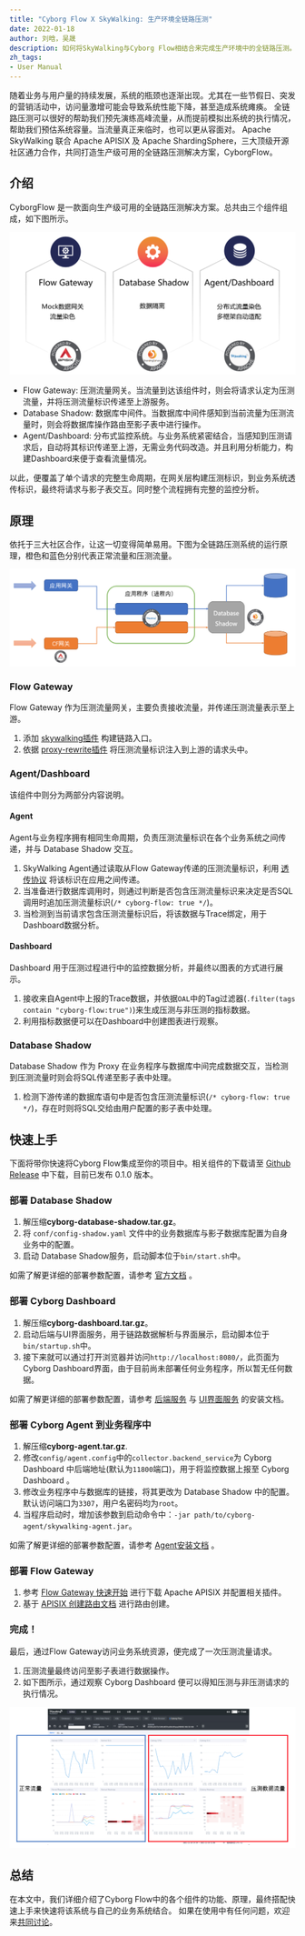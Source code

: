 ```yaml
---
title: "Cyborg Flow X SkyWalking: 生产环境全链路压测"
date: 2022-01-18
author: 刘晗，吴晟
description: 如何将SkyWalking与Cyborg Flow相结合来完成生产环境中的全链路压测。
zh_tags:
- User Manual
---
```


随着业务与用户量的持续发展，系统的瓶颈也逐渐出现。尤其在一些节假日、突发的营销活动中，访问量激增可能会导致系统性能下降，甚至造成系统瘫痪。
全链路压测可以很好的帮助我们预先演练高峰流量，从而提前模拟出系统的执行情况，帮助我们预估系统容量。当流量真正来临时，也可以更从容面对。
Apache SkyWalking 联合 Apache APISIX 及 Apache ShardingSphere，三大顶级开源社区通力合作，共同打造生产级可用的全链路压测解决方案，CyborgFlow。

## 介绍

CyborgFlow 是一款面向生产级可用的全链路压测解决方案。总共由三个组件组成，如下图所示。

![components](components.png)

* Flow Gateway: 压测流量网关。当流量到达该组件时，则会将请求认定为压测流量，并将压测流量标识传递至上游服务。
* Database Shadow: 数据库中间件。当数据库中间件感知到当前流量为压测流量时，则会将数据库操作路由至影子表中进行操作。
* Agent/Dashboard: 分布式监控系统。与业务系统紧密结合，当感知到压测请求后，自动将其标识传递至上游，无需业务代码改造。并且利用分析能力，构建Dashboard来便于查看流量情况。

以此，便覆盖了单个请求的完整生命周期，在网关层构建压测标识，到业务系统透传标识，最终将请求与影子表交互。同时整个流程拥有完整的监控分析。

## 原理

依托于三大社区合作，让这一切变得简单易用。下图为全链路压测系统的运行原理，橙色和蓝色分别代表正常流量和压测流量。

![theory](theory.png)

### Flow Gateway

Flow Gateway 作为压测流量网关，主要负责接收流量，并传递压测流量表示至上游。

1. 添加 [skywalking插件](https://github.com/apache/apisix/blob/master/docs/en/latest/plugins/skywalking.md) 构建链路入口。
2. 依据 [proxy-rewrite插件](https://github.com/apache/apisix/blob/master/docs/en/latest/plugins/proxy-rewrite.md) 将压测流量标识注入到上游的请求头中。

### Agent/Dashboard

该组件中则分为两部分内容说明。

#### Agent

Agent与业务程序拥有相同生命周期，负责压测流量标识在各个业务系统之间传递，并与 Database Shadow 交互。

1. SkyWalking Agent通过读取从Flow Gateway传递的压测流量标识，利用 [透传协议](https://skywalking.apache.org/docs/main/latest/en/protocols/skywalking-cross-process-correlation-headers-protocol-v1/) 将该标识在应用之间传递。
2. 当准备进行数据库调用时，则通过判断是否包含压测流量标识来决定是否SQL调用时追加压测流量标识(`/* cyborg-flow: true */`)。
3. 当检测到当前请求包含压测流量标识后，将该数据与Trace绑定，用于Dashboard数据分析。

#### Dashboard

Dashboard 用于压测过程进行中的监控数据分析，并最终以图表的方式进行展示。

1. 接收来自Agent中上报的Trace数据，并依据`OAL`中的Tag过滤器(`.filter(tags contain "cyborg-flow:true")`)来生成压测与非压测的指标数据。
2. 利用指标数据便可以在Dashboard中创建图表进行观察。

### Database Shadow

Database Shadow 作为 Proxy 在业务程序与数据库中间完成数据交互，当检测到压测流量时则会将SQL传递至影子表中处理。

1. 检测下游传递的数据库语句中是否包含压测流量标识(`/* cyborg-flow: true */`)，存在时则将SQL交给由用户配置的影子表中处理。

## 快速上手

下面将带你快速将Cyborg Flow集成至你的项目中。相关组件的下载请至 [Github Release](https://github.com/SphereEx/CyborgFlow/releases/tag/v0.1.0) 中下载，目前已发布 0.1.0 版本。

### 部署 Database Shadow

1. 解压缩**cyborg-database-shadow.tar.gz**。
2. 将 `conf/config-shadow.yaml` 文件中的业务数据库与影子数据库配置为自身业务中的配置。
3. 启动 Database Shadow服务，启动脚本位于`bin/start.sh`中。

如需了解更详细的部署参数配置，请参考 [官方文档](https://github.com/SphereEx/CyborgFlow/blob/main/cyborg-database-shadow/README_ZH.md#%E5%BF%AB%E9%80%9F%E5%BC%80%E5%A7%8B) 。

### 部署 Cyborg Dashboard

1. 解压缩**cyborg-dashboard.tar.gz**。
2. 启动后端与UI界面服务，用于链路数据解析与界面展示，启动脚本位于`bin/startup.sh`中。
3. 接下来就可以通过打开浏览器并访问`http://localhost:8080/`，此页面为Cyborg Dashboard界面，由于目前尚未部署任何业务程序，所以暂无任何数据。

如需了解更详细的部署参数配置，请参考 [后端服务](https://skywalking.apache.org/docs/main/latest/en/setup/backend/backend-setup/) 与 [UI界面服务](https://skywalking.apache.org/docs/main/latest/en/setup/backend/ui-setup/) 的安装文档。

### 部署 Cyborg Agent 到业务程序中

1. 解压缩**cyborg-agent.tar.gz**.
2. 修改`config/agent.config`中的`collector.backend_service`为 Cyborg Dashboard 中后端地址(默认为`11800`端口)，用于将监控数据上报至 Cyborg Dashboard 。
3. 修改业务程序中与数据库的链接，将其更改为 Database Shadow 中的配置。默认访问端口为`3307`，用户名密码均为`root`。
4. 当程序启动时，增加该参数到启动命令中：`-jar path/to/cyborg-agent/skywalking-agent.jar`。

如需了解更详细的部署参数配置，请参考 [Agent安装文档](https://skywalking.apache.org/docs/skywalking-java/latest/en/setup/service-agent/java-agent/readme/) 。

### 部署 Flow Gateway

1. 参考 [Flow Gateway 快速开始](https://github.com/SphereEx/CyborgFlow/blob/main/cyborg-flow-gateway/README_ZH.md#%E5%BF%AB%E9%80%9F%E5%BC%80%E5%A7%8B%E5%9F%BA%E4%BA%8E-centos-7) 进行下载 Apache APISIX 并配置相关插件。
2. 基于 [APISIX 创建路由文档](https://apisix.apache.org/zh/docs/apisix/getting-started#%E7%AC%AC%E4%BA%8C%E6%AD%A5%EF%BC%9A%E5%88%9B%E5%BB%BA%E8%B7%AF%E7%94%B1) 进行路由创建。

### 完成！

最后，通过Flow Gateway访问业务系统资源，便完成了一次压测流量请求。

1. 压测流量最终访问至影子表进行数据操作。
2. 如下图所示，通过观察 Cyborg Dashboard 便可以得知压测与非压测请求的执行情况。

![traffic](traffic.png)

## 总结

在本文中，我们详细介绍了Cyborg Flow中的各个组件的功能、原理，最终搭配快速上手来快速将该系统与自己的业务系统结合。
如果在使用中有任何问题，欢迎来[共同讨论](https://github.com/SphereEx/CyborgFlow/discussions)。
